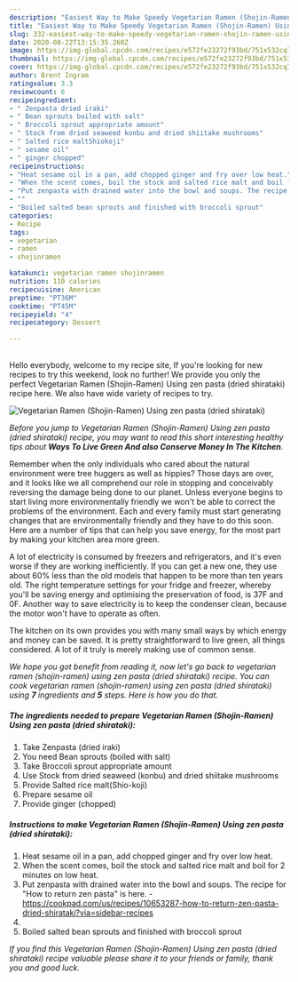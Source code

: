 ```yaml
---
description: "Easiest Way to Make Speedy Vegetarian Ramen (Shojin-Ramen) Using zen pasta (dried shirataki)"
title: "Easiest Way to Make Speedy Vegetarian Ramen (Shojin-Ramen) Using zen pasta (dried shirataki)"
slug: 332-easiest-way-to-make-speedy-vegetarian-ramen-shojin-ramen-using-zen-pasta-dried-shirataki
date: 2020-08-22T13:15:35.260Z
image: https://img-global.cpcdn.com/recipes/e572fe23272f93bd/751x532cq70/vegetarian-ramen-shojin-ramen-using-zen-pasta-dried-shirataki-recipe-main-photo.jpg
thumbnail: https://img-global.cpcdn.com/recipes/e572fe23272f93bd/751x532cq70/vegetarian-ramen-shojin-ramen-using-zen-pasta-dried-shirataki-recipe-main-photo.jpg
cover: https://img-global.cpcdn.com/recipes/e572fe23272f93bd/751x532cq70/vegetarian-ramen-shojin-ramen-using-zen-pasta-dried-shirataki-recipe-main-photo.jpg
author: Brent Ingram
ratingvalue: 3.3
reviewcount: 6
recipeingredient:
- " Zenpasta dried iraki"
- " Bean sprouts boiled with salt"
- " Broccoli sprout appropriate amount"
- " Stock from dried seaweed konbu and dried shiitake mushrooms"
- " Salted rice maltShiokoji"
- " sesame oil"
- " ginger chopped"
recipeinstructions:
- "Heat sesame oil in a pan, add chopped ginger and fry over low heat."
- "When the scent comes, boil the stock and salted rice malt and boil for 2 minutes on low heat."
- "Put zenpasta with drained water into the bowl and soups. The recipe for &#34;How to return zen pasta&#34; is here. https://cookpad.com/us/recipes/10653287-how-to-return-zen-pasta-dried-shirataki?via=sidebar-recipes"
- ""
- "Boiled salted bean sprouts and finished with broccoli sprout"
categories:
- Recipe
tags:
- vegetarian
- ramen
- shojinramen

katakunci: vegetarian ramen shojinramen 
nutrition: 110 calories
recipecuisine: American
preptime: "PT36M"
cooktime: "PT45M"
recipeyield: "4"
recipecategory: Dessert

---
```

<br>
Hello everybody, welcome to my recipe site, If you're looking for new recipes to try this weekend, look no further! We provide you only the perfect Vegetarian Ramen (Shojin-Ramen) Using zen pasta (dried shirataki) recipe here. We also have wide variety of recipes to try.
<br>


![Vegetarian Ramen (Shojin-Ramen) Using zen pasta (dried shirataki)](https://img-global.cpcdn.com/recipes/e572fe23272f93bd/751x532cq70/vegetarian-ramen-shojin-ramen-using-zen-pasta-dried-shirataki-recipe-main-photo.jpg)

<i>Before you jump to Vegetarian Ramen (Shojin-Ramen) Using zen pasta (dried shirataki) recipe, you may want to read this short interesting healthy tips about 
<strong>Ways To Live Green And also Conserve Money In The Kitchen</strong>.</i>
</br>

Remember when the only individuals who cared about the natural environment were tree huggers as well as hippies? Those days are over, and it looks like we all comprehend our role in stopping and conceivably reversing the damage being done to our planet. Unless everyone begins to start living more environmentally friendly we won't be able to correct the problems of the environment. Each and every family must start generating changes that are environmentally friendly and they have to do this soon. Here are a number of tips that can help you save energy, for the most part by making your kitchen area more green.

A lot of electricity is consumed by freezers and refrigerators, and it's even worse if they are working inefficiently. If you can get a new one, they use about 60% less than the old models that happen to be more than ten years old. The right temperature settings for your fridge and freezer, whereby you'll be saving energy and optimising the preservation of food, is 37F and 0F. Another way to save electricity is to keep the condenser clean, because the motor won't have to operate as often.

The kitchen on its own provides you with many small ways by which energy and money can be saved. It is pretty straightforward to live green, all things considered. A lot of it truly is merely making use of common sense.


<i>We hope you got benefit from reading it, now let's go back to vegetarian ramen (shojin-ramen) using zen pasta (dried shirataki) recipe. You can cook vegetarian ramen (shojin-ramen) using zen pasta (dried shirataki) using <strong>7</strong> ingredients and <strong>5</strong> steps. Here is how you do that.
</i>

##### The ingredients needed to prepare Vegetarian Ramen (Shojin-Ramen) Using zen pasta (dried shirataki):

1. Take  Zenpasta (dried iraki)
1. You need  Bean sprouts (boiled with salt)
1. Take  Broccoli sprout appropriate amount
1. Use  Stock from dried seaweed (konbu) and dried shiitake mushrooms
1. Provide  Salted rice malt(Shio-koji)
1. Prepare  sesame oil
1. Provide  ginger (chopped)


##### Instructions to make Vegetarian Ramen (Shojin-Ramen) Using zen pasta (dried shirataki):

1. Heat sesame oil in a pan, add chopped ginger and fry over low heat.
1. When the scent comes, boil the stock and salted rice malt and boil for 2 minutes on low heat.
1. Put zenpasta with drained water into the bowl and soups. The recipe for &#34;How to return zen pasta&#34; is here. - https://cookpad.com/us/recipes/10653287-how-to-return-zen-pasta-dried-shirataki?via=sidebar-recipes
1. 
1. Boiled salted bean sprouts and finished with broccoli sprout


<i>If you find this Vegetarian Ramen (Shojin-Ramen) Using zen pasta (dried shirataki) recipe valuable please share it to your friends or family, thank you and good luck.</i>
